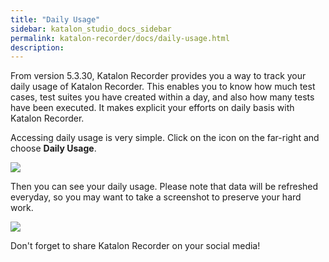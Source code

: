 ```yaml
---
title: "Daily Usage"
sidebar: katalon_studio_docs_sidebar
permalink: katalon-recorder/docs/daily-usage.html
description:
---
```


From version 5.3.30, Katalon Recorder provides you a way to track your daily usage of Katalon Recorder. This enables you to know how much test cases, test suites you have created within a day, and also how many tests have been executed. It makes explicit your efforts on daily basis with Katalon Recorder.

Accessing daily usage is very simple. Click on the icon on the far-right and choose **Daily Usage**.

![](https://raw.githubusercontent.com/katalon-studio/docs-images/master/katalon-recorder/docs/social-values/daily-usage/daily-usage-menu.png)

Then you can see your daily usage. Please note that data will be refreshed everyday, so you may want to take a screenshot to preserve your hard work.

![](https://raw.githubusercontent.com/katalon-studio/docs-images/master/katalon-recorder/docs/social-values/daily-usage/daily-usage.png)

Don't forget to share Katalon Recorder on your social media!
